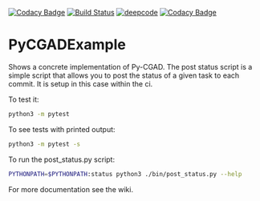 [![Codacy Badge](https://api.codacy.com/project/badge/Grade/2196331b2d82440c97dec358e74eb18a)](https://app.codacy.com/gh/JoshuaSBrown/PyCGADExample?utm_source=github.com&utm_medium=referral&utm_content=JoshuaSBrown/PyCGADExample&utm_campaign=Badge_Grade_Settings)
[![Build Status](https://www.travis-ci.com/JoshuaSBrown/Py-CGAD_Example.svg?branch=main)](https://www.travis-ci.com/JoshuaSBrown/Py-CGAD_Example)
[![deepcode](https://www.deepcode.ai/api/gh/badge?key=eyJhbGciOiJIUzI1NiIsInR5cCI6IkpXVCJ9.eyJwbGF0Zm9ybTEiOiJnaCIsIm93bmVyMSI6Ikpvc2h1YVNCcm93biIsInJlcG8xIjoiUHktQ0dBRF9FeGFtcGxlIiwiaW5jbHVkZUxpbnQiOmZhbHNlLCJhdXRob3JJZCI6MTYzMDEsImlhdCI6MTYyMjMyMjk2Nn0.8AscZ13QsImqUk1v1fA87GLRVe1Ww_UxnUoOQ3SwhlU)](https://www.deepcode.ai/app/gh/JoshuaSBrown/Py-CGAD_Example/_/dashboard?utm_content=gh%2FJoshuaSBrown%2FPy-CGAD_Example)
[![Codacy Badge](https://app.codacy.com/project/badge/Grade/13fb2c82625e498788eb63d06020eb7b)](https://www.codacy.com/gh/JoshuaSBrown/Py-CGAD_Example/dashboard?utm_source=github.com&amp;utm_medium=referral&amp;utm_content=JoshuaSBrown/Py-CGAD_Example&amp;utm_campaign=Badge_Grade)

# PyCGADExample

Shows a concrete implementation of Py-CGAD. The post status script is a simple
script that allows you to post the status of a given task to each commit. It
is setup in this case within the ci.

To test it:

```Bash
python3 -m pytest
```

To see tests with printed output:

```Bash
python3 -m pytest -s
```

To run the post_status.py script:

```Bash
PYTHONPATH=$PYTHONPATH:status python3 ./bin/post_status.py --help
```

For more documentation see the wiki.
